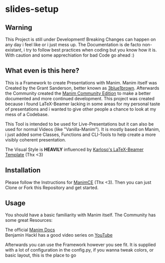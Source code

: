 # slides-setup

## Warning 
This Project is still under Development! Breaking Changes can happen on any day i feel like or i just mess up.
The Documentation is de facto non-existant, i try to follow best practices when coding but you know how it is.
With caution and some apprechiation for bad Code go ahead :)

## What even is this here?
This is a Framework to create Presentations with Manim. Manim itself was Created by the Grant Sanderson,
better known as [3blue1brown](https://www.youtube.com/@3blue1brown). Afterwards the Community created the [Manim Community Edition](https://github.com/ManimCommunity/manim) 
to make a better documented and more continued development.
This project was created because i found LaTeX-Beamer lacking in some areas for my personal taste of presentations
and i wanted to give other people a chance to look at my mess of a Codebase.

This Tool is intended to be used for Live-Presentations but it can also be used for normal Videos (like "Vanilla-Manim").
It is mostly based on Manim, i just added some Classes, Functions and CLI-Tools to help create a more visibly coherent presentation.

The Visual Style is **HEAVILY** influenced by [Karloso's LaTeX-Beamer Template](https://github.com/karlosos/zut-fibeamer) (Thx <3)

## Installation
Please follow the Instructions for [ManimCE](https://github.com/ManimCommunity/manim/) (Thx <3). Then you can just Clone or Fork this Repository and get started. 

## Usage
You should have a basic familiarity with Manim itself. The Community has some great Resources:

The official [Manim Docs](https://docs.manim.community/en/stable/tutorials_guides.html)  
Benjamin Hackl has a good video series on [YouTube](https://www.youtube.com/watch?v=rUsUrbWb2D4&list=PLsMrDyoG1sZm6-jIUQCgN3BVyEVOZz3LQ)  

Afterwards you can use the Framework however you see fit. It is supplied with a lot of configuration in the config.py, 
if you wanna tweak colors, or basic layout, this is the place to go


